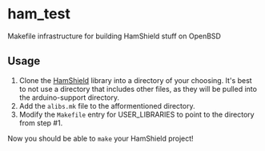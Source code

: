 ham_test
========

Makefile infrastructure for building HamShield stuff on OpenBSD

## Usage

1. Clone the
[HamShield](https://github.com/EnhancedRadioDevices/HamShield) library
into a directory of your choosing. It's best to not use a directory
that includes other files, as they will be pulled into the
arduino-support directory.
2. Add the `alibs.mk` file to the afformentioned directory.
3. Modify the `Makefile` entry for USER_LIBRARIES to point to the
directory from step #1.

Now you should be able to `make` your HamShield project!
